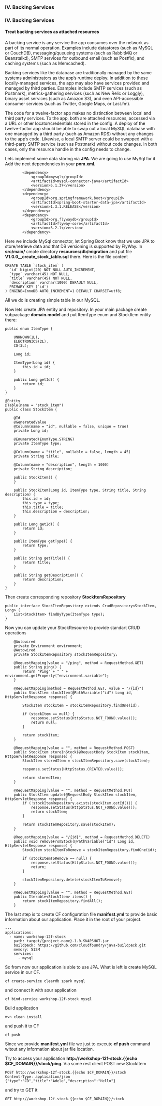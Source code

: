 ### IV. Backing Services
### IV. Backing Services
#### Treat backing services as attached resources

A backing service is any service the app consumes over the network as part of its normal operation. Examples include datastores (such as MySQL or CouchDB), messaging/queueing systems (such as RabbitMQ or Beanstalkd), SMTP services for outbound email (such as Postfix), and caching systems (such as Memcached).

Backing services like the database are traditionally managed by the same systems administrators as the app’s runtime deploy. In addition to these locally-managed services, the app may also have services provided and managed by third parties. Examples include SMTP services (such as Postmark), metrics-gathering services (such as New Relic or Loggly), binary asset services (such as Amazon S3), and even API-accessible consumer services (such as Twitter, Google Maps, or Last.fm).

The code for a twelve-factor app makes no distinction between local and third party services. To the app, both are attached resources, accessed via a URL or other locator/credentials stored in the config. A deploy of the twelve-factor app should be able to swap out a local MySQL database with one managed by a third party (such as Amazon RDS) without any changes to the app’s code. Likewise, a local SMTP server could be swapped with a third-party SMTP service (such as Postmark) without code changes. In both cases, only the resource handle in the config needs to change.

Lets implement some data storing via **JPA**. We are going to use MySql for it
Add the next dependencies in your **pom.xml**.
```
        <dependency>
            <groupId>mysql</groupId>
            <artifactId>mysql-connector-java</artifactId>
            <version>5.1.37</version>
        </dependency>
        <dependency>
            <groupId>org.springframework.boot</groupId>
            <artifactId>spring-boot-starter-data-jpa</artifactId>
            <version>1.3.1.RELEASE</version>
        </dependency>
        <dependency>
            <groupId>org.flywaydb</groupId>
            <artifactId>flyway-core</artifactId>
            <version>3.2.1</version>
        </dependency>
```
Here we include MySql connector, let Spring Boot know that we use JPA to store/retrieve data and that DB versioning is supported by FlyWay.
In **src/main/** create directory **resources/db/migration** and put file **V1.0.0__create_stock_table.sql** there. Here is the file content
```
CREATE TABLE `stock_item` (
  `id` bigint(20) NOT NULL AUTO_INCREMENT,
  `type` varchar(45) NOT NULL,
  `title` varchar(45) NOT NULL,
  `description` varchar(1000) DEFAULT NULL,
  PRIMARY KEY (`id`)
) ENGINE=InnoDB AUTO_INCREMENT=1 DEFAULT CHARSET=utf8;
```
All we do is creating simple table in our MySQL.

Now lets create JPA entity and repository. In your main package create subpackage **domain.model** and put ItemType enum and StockItem entity there:
```
public enum ItemType {

    UNKNOWN(1L),
    ELECTRONICS(2L),
    CD(3L);

    Long id;

    ItemType(Long id) {
        this.id = id;
    }

    public Long getId() {
        return id;
    }
}
```
```
@Entity
@Table(name = "stock_item")
public class StockItem {

    @Id
    @GeneratedValue
    @Column(name = "id", nullable = false, unique = true)
    private Long id;

    @Enumerated(EnumType.STRING)
    private ItemType type;

    @Column(name = "title", nullable = false, length = 45)
    private String title;

    @Column(name = "description", length = 1000)
    private String description;

    public StockItem() {
    }

    public StockItem(Long id, ItemType type, String title, String description) {
        this.id = id;
        this.type = type;
        this.title = title;
        this.description = description;
    }

    public Long getId() {
        return id;
    }

    public ItemType getType() {
        return type;
    }

    public String getTitle() {
        return title;
    }

    public String getDescription() {
        return description;
    }
}
```

Then create corresponding repository **StockItemRepository**
```
public interface StockItemRepository extends CrudRepository<StockItem, Long> {
    List<StockItem> findByType(ItemType type);
}
```
Now you can update your StockResource to provide standart CRUD operations
```
    @Autowired
    private Environment environment;
    @Autowired
    private StockItemRepository stockItemRepository;

    @RequestMapping(value = "/ping", method = RequestMethod.GET)
    public String ping() {
        return "Ping" + " " + environment.getProperty("environment.variable");
    }

    @RequestMapping(method = RequestMethod.GET, value = "/{id}")
    public StockItem stockItem(@PathVariable("id") Long id, HttpServletResponse response) {

        StockItem stockItem = stockItemRepository.findOne(id);

        if (stockItem == null) {
            response.setStatus(HttpStatus.NOT_FOUND.value());
            return null;
        }

        return stockItem;
    }

    @RequestMapping(value = "", method = RequestMethod.POST)
    public StockItem storeInStock(@RequestBody StockItem stockItem, HttpServletResponse response) {
        StockItem storedItem = stockItemRepository.save(stockItem);

        response.setStatus(HttpStatus.CREATED.value());

        return storedItem;
    }

    @RequestMapping(value = "", method = RequestMethod.PUT)
    public StockItem update(@RequestBody StockItem stockItem, HttpServletResponse response) {
        if (!stockItemRepository.exists(stockItem.getId())) {
            response.setStatus(HttpStatus.NOT_FOUND.value());
            return stockItem;
        }

        return stockItemRepository.save(stockItem);
    }

    @RequestMapping(value = "/{id}", method = RequestMethod.DELETE)
    public void removeFromStock(@PathVariable("id") Long id, HttpServletResponse response) {
        StockItem stockItemToRemove = stockItemRepository.findOne(id);

        if (stockItemToRemove == null) {
            response.setStatus(HttpStatus.NOT_FOUND.value());
            return;
        }

        stockItemRepository.delete(stockItemToRemove);
    }

    @RequestMapping(value = "", method = RequestMethod.GET)
    public Iterable<StockItem> items() {
        return stockItemRepository.findAll();
    }
```
The last step is to create CF configuration file **manifest.yml** to provide basic information about our application. Place it in the root of your project.
```
---
applications:
  - name: workshop-12f-stock
    path: target/{project-name}-1.0-SNAPSHOT.jar
    buildpack: https://github.com/cloudfoundry/java-buildpack.git
    memory: 512M
    services:
      - mysql
```

So from now our application is able to use JPA. What is left is create MySQL service in our CF.
```
cf create-service cleardb spark mysql
```
and connect it with aour application
```
cf bind-service workshop-12f-stock mysql
```
Build application
```
mvn clean install
```
and push it to CF
```
cf push
```
Since we provide **manifest.yml** file we just to execute **cf push** command witout any information about jar file location.

Try to access your application **http://workshop-12f-stock.{{echo $CF_DOMAIN}}/stock/ping**. Via some rest client POST new StockItem
```
POST http://workshop-12f-stock.{{echo $CF_DOMAIN}}/stock
Content-Type: application/json
{"type":"CD","title":"Adele","description":"Hello"}
```
and try to GET it
```
GET http://workshop-12f-stock.{{echo $CF_DOMAIN}}/stock
```
